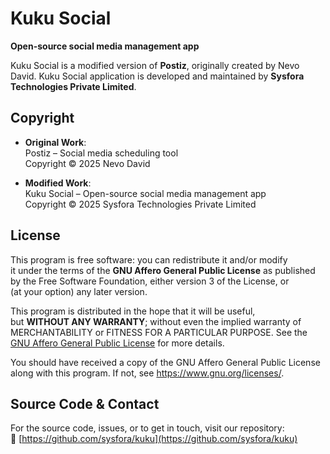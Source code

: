# Kuku Social

**Open-source social media management app**

Kuku Social is a modified version of **Postiz**, originally created by Nevo David. 
Kuku Social application is developed and maintained by **Sysfora Technologies Private Limited**.

## Copyright

- **Original Work**:  
  Postiz – Social media scheduling tool  
  Copyright © 2025 Nevo David

- **Modified Work**:  
  Kuku Social – Open-source social media management app  
  Copyright © 2025 Sysfora Technologies Private Limited

## License

This program is free software: you can redistribute it and/or modify  
it under the terms of the **GNU Affero General Public License** as published  
by the Free Software Foundation, either version 3 of the License, or  
(at your option) any later version.

This program is distributed in the hope that it will be useful,  
but **WITHOUT ANY WARRANTY**; without even the implied warranty of  
MERCHANTABILITY or FITNESS FOR A PARTICULAR PURPOSE. See the  
[GNU Affero General Public License](https://www.gnu.org/licenses/) for more details.

You should have received a copy of the GNU Affero General Public License  
along with this program. If not, see <https://www.gnu.org/licenses/>.

## Source Code & Contact

For the source code, issues, or to get in touch, visit our repository:  
🔗 [https://github.com/sysfora/kuku](https://github.com/sysfora/kuku)
